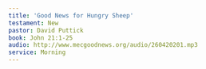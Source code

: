 ```yaml
---
title: 'Good News for Hungry Sheep'  
testament: New
pastor: David Puttick
book: John 21:1-25
audio: http://www.mecgoodnews.org/audio/260420201.mp3
service: Morning
---
```

